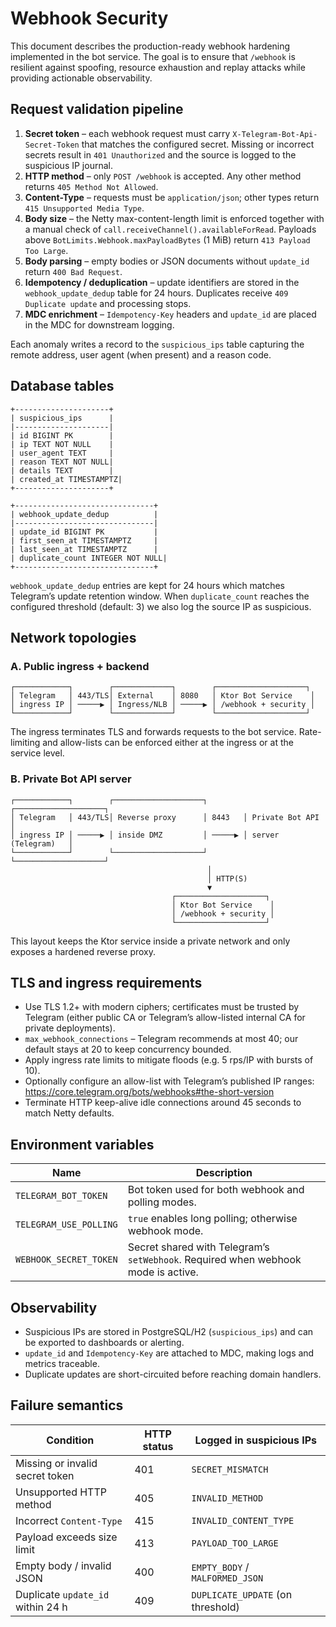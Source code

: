 # Webhook Security

This document describes the production-ready webhook hardening implemented in the bot
service. The goal is to ensure that `/webhook` is resilient against spoofing, resource
exhaustion and replay attacks while providing actionable observability.

## Request validation pipeline

1. **Secret token** – each webhook request must carry
   `X-Telegram-Bot-Api-Secret-Token` that matches the configured secret. Missing or
   incorrect secrets result in `401 Unauthorized` and the source is logged to the
   suspicious IP journal.
2. **HTTP method** – only `POST /webhook` is accepted. Any other method returns
   `405 Method Not Allowed`.
3. **Content-Type** – requests must be `application/json`; other types return
   `415 Unsupported Media Type`.
4. **Body size** – the Netty max-content-length limit is enforced together with a
   manual check of `call.receiveChannel().availableForRead`. Payloads above
   `BotLimits.Webhook.maxPayloadBytes` (1 MiB) return `413 Payload Too Large`.
5. **Body parsing** – empty bodies or JSON documents without `update_id` return
   `400 Bad Request`.
6. **Idempotency / deduplication** – update identifiers are stored in the
   `webhook_update_dedup` table for 24 hours. Duplicates receive `409 Duplicate update`
   and processing stops.
7. **MDC enrichment** – `Idempotency-Key` headers and `update_id` are placed in the MDC
   for downstream logging.

Each anomaly writes a record to the `suspicious_ips` table capturing the remote address,
user agent (when present) and a reason code.

## Database tables

```
+---------------------+
| suspicious_ips      |
|---------------------|
| id BIGINT PK        |
| ip TEXT NOT NULL    |
| user_agent TEXT     |
| reason TEXT NOT NULL|
| details TEXT        |
| created_at TIMESTAMPTZ|
+---------------------+

+-------------------------------+
| webhook_update_dedup          |
|-------------------------------|
| update_id BIGINT PK           |
| first_seen_at TIMESTAMPTZ     |
| last_seen_at TIMESTAMPTZ      |
| duplicate_count INTEGER NOT NULL|
+-------------------------------+
```

`webhook_update_dedup` entries are kept for 24 hours which matches Telegram’s update
retention window. When `duplicate_count` reaches the configured threshold (default: 3)
we also log the source IP as suspicious.

## Network topologies

### A. Public ingress + backend

```
┌────────────┐        ┌─────────────┐        ┌────────────────────┐
│ Telegram   │ 443/TLS│ External    │ 8080   │ Ktor Bot Service    │
│ ingress IP │ ─────▶ │ Ingress/NLB │ ─────▶ │ /webhook + security │
└────────────┘        └─────────────┘        └────────────────────┘
```

The ingress terminates TLS and forwards requests to the bot service. Rate-limiting and
allow-lists can be enforced either at the ingress or at the service level.

### B. Private Bot API server

```
┌────────────┐        ┌────────────────────┐        ┌────────────────────┐
│ Telegram   │ 443/TLS│ Reverse proxy      │ 8443   │ Private Bot API     │
│ ingress IP │ ─────▶ │ inside DMZ         │ ─────▶ │ server (Telegram)   │
└────────────┘        └────────────────────┘        └────────────────────┘
                                            │
                                            │ HTTP(S)
                                            ▼
                                    ┌────────────────────┐
                                    │ Ktor Bot Service    │
                                    │ /webhook + security │
                                    └────────────────────┘
```

This layout keeps the Ktor service inside a private network and only exposes a hardened
reverse proxy.

## TLS and ingress requirements

* Use TLS 1.2+ with modern ciphers; certificates must be trusted by Telegram (either
  public CA or Telegram’s allow-listed internal CA for private deployments).
* `max_webhook_connections` – Telegram recommends at most 40; our default stays at 20 to
  keep concurrency bounded.
* Apply ingress rate limits to mitigate floods (e.g. 5 rps/IP with bursts of 10).
* Optionally configure an allow-list with Telegram’s published IP ranges:
  https://core.telegram.org/bots/webhooks#the-short-version
* Terminate HTTP keep-alive idle connections around 45 seconds to match Netty defaults.

## Environment variables

| Name                   | Description                                             |
|------------------------|---------------------------------------------------------|
| `TELEGRAM_BOT_TOKEN`   | Bot token used for both webhook and polling modes.      |
| `TELEGRAM_USE_POLLING` | `true` enables long polling; otherwise webhook mode.    |
| `WEBHOOK_SECRET_TOKEN` | Secret shared with Telegram’s `setWebhook`. Required when webhook mode is active. |

## Observability

* Suspicious IPs are stored in PostgreSQL/H2 (`suspicious_ips`) and can be exported to
  dashboards or alerting.
* `update_id` and `Idempotency-Key` are attached to MDC, making logs and metrics
  traceable.
* Duplicate updates are short-circuited before reaching domain handlers.

## Failure semantics

| Condition                          | HTTP status | Logged in suspicious IPs |
|-----------------------------------|-------------|----------------------------|
| Missing or invalid secret token   | 401         | `SECRET_MISMATCH`          |
| Unsupported HTTP method           | 405         | `INVALID_METHOD`           |
| Incorrect `Content-Type`          | 415         | `INVALID_CONTENT_TYPE`     |
| Payload exceeds size limit        | 413         | `PAYLOAD_TOO_LARGE`        |
| Empty body / invalid JSON         | 400         | `EMPTY_BODY` / `MALFORMED_JSON` |
| Duplicate `update_id` within 24 h | 409         | `DUPLICATE_UPDATE` (on threshold) |

